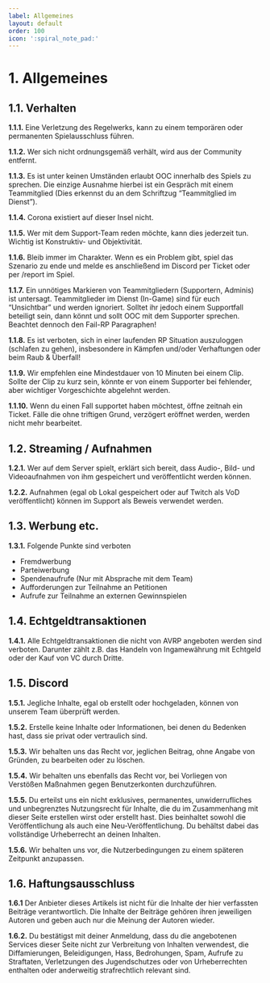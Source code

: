 ```yaml
---
label: Allgemeines
layout: default
order: 100
icon: ':spiral_note_pad:'
---
```


# 1. Allgemeines

## 1.1. Verhalten

**1.1.1.** Eine Verletzung des Regelwerks, kann zu einem temporären oder permanenten Spielausschluss führen.

**1.1.2.** Wer sich nicht ordnungsgemäß verhält, wird aus der Community entfernt.

**1.1.3.** Es ist unter keinen Umständen erlaubt OOC innerhalb des Spiels zu sprechen. Die einzige Ausnahme hierbei ist ein Gespräch mit einem Teammitglied (Dies erkennst du an dem Schriftzug “Teammitglied im Dienst”).

**1.1.4.** Corona existiert auf dieser Insel nicht.

**1.1.5.** Wer mit dem Support-Team reden möchte, kann dies jederzeit tun. Wichtig ist Konstruktiv- und Objektivität.

**1.1.6.** Bleib immer im Charakter. Wenn es ein Problem gibt, spiel das Szenario zu ende und melde es anschließend im Discord per Ticket oder per /report im Spiel.

**1.1.7.** Ein unnötiges Markieren von Teammitgliedern (Supportern, Adminis) ist untersagt. Teammitglieder im Dienst (In-Game) sind für euch “Unsichtbar” und werden ignoriert. Solltet ihr jedoch einem Supportfall beteiligt sein, dann könnt und sollt OOC mit dem Supporter sprechen. Beachtet dennoch den Fail-RP Paragraphen!

**1.1.8.** Es ist verboten, sich in einer laufenden RP Situation auszuloggen (schlafen zu gehen), insbesondere in Kämpfen und/oder Verhaftungen oder beim Raub & Überfall!

**1.1.9.** Wir empfehlen eine Mindestdauer von 10 Minuten bei einem Clip. Sollte der Clip zu kurz sein, könnte er von einem Supporter bei fehlender, aber wichtiger Vorgeschichte abgelehnt werden.

**1.1.10.** Wenn du einen Fall supportet haben möchtest, öffne zeitnah ein Ticket. Fälle die ohne triftigen Grund, verzögert eröffnet werden, werden nicht mehr bearbeitet.

## 1.2. Streaming / Aufnahmen

**1.2.1.** Wer auf dem Server spielt, erklärt sich bereit, dass Audio-, Bild- und Videoaufnahmen von ihm gespeichert und veröffentlicht werden können.

**1.2.2.** Aufnahmen (egal ob Lokal gespeichert oder auf Twitch als VoD veröffentlicht) können im Support als Beweis verwendet werden.

## 1.3. Werbung etc.

**1.3.1.** Folgende Punkte sind verboten
- Fremdwerbung
- Parteiwerbung
- Spendenaufrufe (Nur mit Absprache mit dem Team)
- Aufforderungen zur Teilnahme an Petitionen
- Aufrufe zur Teilnahme an externen Gewinnspielen

## 1.4. Echtgeldtransaktionen

**1.4.1.** Alle Echtgeldtransaktionen die nicht von AVRP angeboten werden sind verboten. Darunter zählt z.B. das Handeln von Ingamewährung mit Echtgeld oder der Kauf von VC durch Dritte.

## 1.5. Discord

**1.5.1.** Jegliche Inhalte, egal ob erstellt oder hochgeladen, können von unserem Team überprüft werden.

**1.5.2.** Erstelle keine Inhalte oder Informationen, bei denen du Bedenken hast, dass sie privat oder vertraulich sind.

**1.5.3.** Wir behalten uns das Recht vor, jeglichen Beitrag, ohne Angabe von Gründen, zu bearbeiten oder zu löschen.

**1.5.4.** Wir behalten uns ebenfalls das Recht vor, bei Vorliegen von Verstößen Maßnahmen gegen Benutzerkonten durchzuführen.

**1.5.5.** Du erteilst uns ein nicht exklusives, permanentes, unwiderrufliches und unbegrenztes Nutzungsrecht für Inhalte, die du im Zusammenhang mit dieser Seite erstellen wirst oder erstellt hast. Dies beinhaltet sowohl die Veröffentlichung als auch eine Neu-Veröffentlichung. Du behältst dabei das vollständige Urheberrecht an deinen Inhalten.

**1.5.6.** Wir behalten uns vor, die Nutzerbedingungen zu einem späteren Zeitpunkt anzupassen.

## 1.6. Haftungsausschluss

**1.6.1** Der Anbieter dieses Artikels ist nicht für die Inhalte der hier verfassten Beiträge verantwortlich. Die Inhalte der Beiträge gehören ihren jeweiligen Autoren und geben auch nur die Meinung der Autoren wieder.

**1.6.2.** Du bestätigst mit deiner Anmeldung, dass du die angebotenen Services dieser Seite nicht zur Verbreitung von Inhalten verwendest, die Diffamierungen, Beleidigungen, Hass, Bedrohungen, Spam, Aufrufe zu Straftaten, Verletzungen des Jugendschutzes oder von Urheberrechten enthalten oder anderweitig strafrechtlich relevant sind.